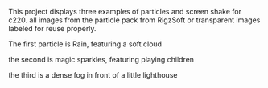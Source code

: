 This project displays three examples of particles and screen shake for c220. 
all images from the particle pack from RigzSoft or transparent images labeled for reuse properly.

The first particle is Rain, featuring a soft cloud

the second is magic sparkles, featuring playing children

the third is a dense fog in front of a little lighthouse
